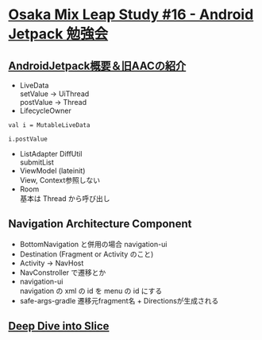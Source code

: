 # [Osaka Mix Leap Study #16 - Android Jetpack 勉強会](https://yahoo-osaka.connpass.com/event/89865/)

## [AndroidJetpack概要＆旧AACの紹介](https://speakerdeck.com/katsukinakatani/androidjetpackgai-yao-jiu-aacfalseshao-jie?slide=1)  
* LiveData  
setValue -> UiThread  
postValue -> Thread  
* LifecycleOwner  

```
val i = MutableLiveData

i.postValue
```

* ListAdapter DiffUtil  
submitList  
* ViewModel  (lateinit)  
View, Context参照しない
* Room  
基本は Thread から呼び出し  

## Navigation Architecture Component  
* BottomNavigation と併用の場合 navigation-ui  
* Destination (Fragment or Activity のこと)  
* Activity -> NavHost  
* NavConstroller で遷移とか  
* navigation-ui  
navigation の xml の id を menu の id にする  
* safe-args-gradle 
遷移元fragment名 + Directionsが生成される  


## [Deep Dive into Slice](https://speakerdeck.com/kobitokaba/deep-dive-into-slices?slide=1)  

